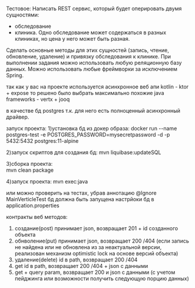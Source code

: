 Тестовое: 
Написать REST сервис, который будет оперировать двумя сущностями:
- обследование
- клиника. 
Одно обследование может содержаться в разных клиниках, но цена у него может быть разная. 

Сделать основные методы для этих сущностей (запись, чтение, обновление, удаление) и привязку обследования к клинике. При выполнении задания можно использовать любую реляционную базу данных. 
Можно использовать любые фреймворки за исключением Spring. 

так как у вас на проекте используется асинхронное веб апи kotlin - ktor + expose
то решено было выбрать максимально похожие java frameworks - vertx + jooq

в качестве бд postgres т.к. для него есть полноценный асинхронный драйвер.

запуск проекта:
1)установка бд из докер образа:
docker run --name postgres-test -e POSTGRES_PASSWORD=mysecretpassword -d -p 5432:5432 postgres:11-alpine

2)запуск скриптов для создания бд: 
mvn liquibase:updateSQL

3)сборка проекта:  
mvn clean package

4)запуск проекта:
mvn exec:java

или можно проверить на тестах, убрав аннотацию @Ignore MainVerticleTest 
бд должна быть запущена 
настрйоки бд в application.properties

контракты веб методов:
1) создание(post) принимает json, возвращает 201 + id созданного объекта
2) обнволение(put) принимает json, возвращает 200 /404 (если запись не найдена или не обновлена из за неактуальной версии,
 реализован механизм optimistic lock на основе версий объекта)
3) удаление(delete) id в path, возвращает 200 /404 
4) get id в path, возвращает 200 /404 + json c данными
5) get + query param, возвращает 200 и json c данными (с учетом пейджинга или возможности получить следующую порцию данных)



